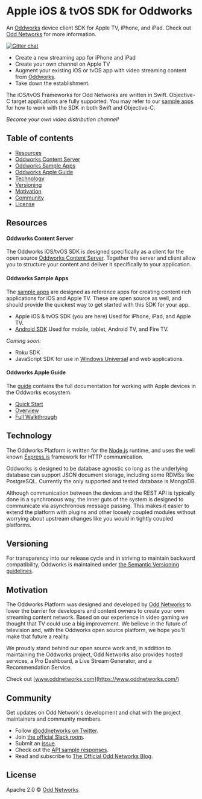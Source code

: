 Apple iOS & tvOS SDK for Oddworks
===================================
An [Oddworks](https://github.com/oddnetworks/oddworks) device client SDK for Apple TV, iPhone, and iPad. Check out [Odd Networks](https://www.oddnetworks.com/) for more information.

[![Gitter chat](https://badges.gitter.im/oddwnetworks/oddworks.png)](https://gitter.im/oddnetworks/oddworks "Gitter chat")

* Create a new streaming app for iPhone and iPad
* Create your own channel on Apple TV
* Augment your existing iOS or tvOS app with video streaming content from [Oddworks](https://github.com/oddnetworks/oddworks).
* Take down the establishment.

The iOS/tvOS Frameworks for Odd Networks are written in Swift. Objective-C target applications are fully supported. You may refer to our [sample apps](https://github.com/oddnetworks/odd-sample-apps) for how to work with the SDK in both Swift and Objective-C.

_Become your own video distribution channel!_

## Table of contents

* [Resources](#resources)
* [Oddworks Content Server](#oddworks-content-server)
* [Oddworks Sample Apps](#oddworks-sample-apps)
* [Oddworks Apple Guide](#oddworks-apple-guide)
* [Technology](#technology)
* [Versioning](#versioning)
* [Motivation](#motivation)
* [Community](#community)
* [License](#license)

## Resources

#### Oddworks Content Server
The Oddworks iOS/tvOS SDK is designed specifically as a client for the open source [Oddworks Content Server](https://github.com/oddnetworks/oddworks). Together the server and client allow you to structure your content and deliver it specifically to your application.

#### Oddworks Sample Apps
The [sample apps](https://github.com/oddnetworks/odd-sample-apps) are designed as reference apps for creating content rich applications for iOS and Apple TV. These are open source as well, and should provide the quickest way to get started with this SDK for your app.


* Apple iOS & tvOS SDK (you are here) Used for iPhone, iPad, and Apple TV.
* [Android SDK](https://github.com/oddnetworks/oddworks-android-sdk) Used for mobile, tablet, Android TV, and Fire TV.

_Coming soon:_

* Roku SDK
* JavaScript SDK for use in [Windows Universal](https://msdn.microsoft.com/en-us/windows/uwp/get-started/universal-application-platform-guide) and web applications.

#### Oddworks Apple Guide
The [guide](http://apple.guide.oddnetworks.com/) contains the full documentation for working with Apple devices in the Oddworks ecosystem.
* [Quick Start](http://apple.guide.oddnetworks.com/setup/)
* [Overview](http://apple.guide.oddnetworks.com/overview/)
* [Full Walkthrough](http://apple.guide.oddnetworks.com/getting_started/tvOS_tutorial/)

## Technology

The Oddworks Platform is written for the [Node.js](https://nodejs.org/) runtime, and uses the well known [Express.js](http://expressjs.com/) framework for HTTP communication.

Oddworks is designed to be database agnostic so long as the underlying database can support JSON document storage, including some RDMSs like PostgreSQL. Currently the only supported and tested database is MongoDB.

Although communication between the devices and the REST API is typically done in a synchronous way, the inner guts of the system is designed to communicate via asynchronous message passing. This makes it easier to extend the platform with plugins and other loosely coupled modules without worrying about upstream changes like you would in tightly coupled platforms.

## Versioning

For transparency into our release cycle and in striving to maintain backward compatibility, Oddworks is maintained under [the Semantic Versioning guidelines](http://semver.org/).

## Motivation

The Oddworks Platform was designed and developed by [Odd Networks](https://www.oddnetworks.com/) to lower the barrier for developers and content owners to create your own streaming content network. Based on our experience in video gaming we thought that TV could use a big improvement. We believe in the future of television and, with the Oddworks open source platform, we hope you'll make that future a reality.

We proudly stand behind our open source work and, in addition to maintaining the Oddworks project, Odd Networks also provides hosted services, a Pro Dashboard, a Live Stream Generator, and a Recommendation Service.

Check out [www.oddnetworks.com](https://www.oddnetworks.com/)

## Community

Get updates on Odd Network's development and chat with the project maintainers and community members.

* Follow [@oddnetworks on Twitter](https://twitter.com/OddNetworks).
* Join [the official Slack room](http://slack.oddnetworks.com/).
* Submit an [issue](https://github.com/oddnetworks/oddworks/issues).
* Check out the [API sample responses](https://www.oddnetworks.com/documentation/oddworks/).
* Read and subscribe to [The Official Odd Networks Blog](http://blog.oddnetworks.com/).

## License

Apache 2.0 © [Odd Networks](http://oddnetworks.com)


